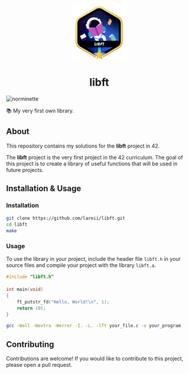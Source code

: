 <div align="center">
    <img src=".github/assets/libftm.png" alt="libft badge">
    <h1>libft</h1>
</div>

![norminette](https://github.com/lareii/libft/actions/workflows/norminette.yml/badge.svg)

📚 My very first own library.

## About
This repository contains my solutions for the **libft** project in 42.

The **libft** project is the very first project in the 42 curriculum. The goal of this project is to create a library of useful functions that will be used in future projects.

## Installation & Usage
### Installation
```bash
git clone https://github.com/lareii/libft.git
cd libft
make
```

### Usage
To use the library in your project, include the header file `libft.h` in your source files and compile your project with the library `libft.a`.

```c
#include "libft.h"

int main(void)
{
    ft_putstr_fd("Hello, World!\n", 1);
    return (0);
}
```

```bash
gcc -Wall -Wextra -Werror -I. -L. -lft your_file.c -o your_program
```

## Contributing
Contributions are welcome! If you would like to contribute to this project, please open a pull request.